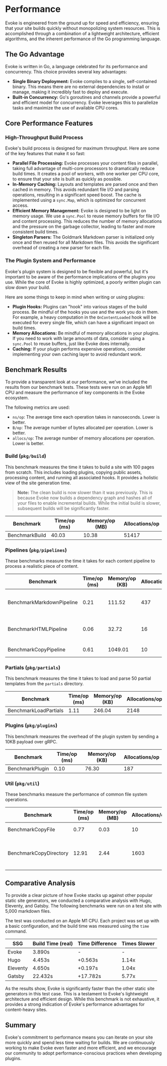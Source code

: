 # Performance

Evoke is engineered from the ground up for speed and efficiency, ensuring that your site builds quickly without monopolizing system resources. This is accomplished through a combination of a lightweight architecture, efficient algorithms, and the inherent performance of the Go programming language.

## The Go Advantage

Evoke is written in Go, a language celebrated for its performance and concurrency. This choice provides several key advantages:

-   **Single Binary Deployment:** Evoke compiles to a single, self-contained binary. This means there are no external dependencies to install or manage, making it incredibly fast to deploy and execute.
-   **Built-in Concurrency:** Go's goroutines and channels provide a powerful and efficient model for concurrency. Evoke leverages this to parallelize tasks and maximize the use of available CPU cores.

## Core Performance Features

### High-Throughput Build Process

Evoke's build process is designed for maximum throughput. Here are some of the key features that make it so fast:

-   **Parallel File Processing:** Evoke processes your content files in parallel, taking full advantage of multi-core processors to dramatically reduce build times. It creates a pool of workers, with one worker per CPU core, to ensure that your site is built as quickly as possible.
-   **In-Memory Caching:** Layouts and templates are parsed once and then cached in memory. This avoids redundant file I/O and parsing operations, resulting in a significant speed boost. The cache is implemented using a `sync.Map`, which is optimized for concurrent access.
-   **Efficient Memory Management:** Evoke is designed to be light on memory usage. We use a `sync.Pool` to reuse memory buffers for file I/O and content processing. This reduces the number of memory allocations and the pressure on the garbage collector, leading to faster and more consistent build times.
-   **Singleton Parsers:** The Goldmark Markdown parser is initialized only once and then reused for all Markdown files. This avoids the significant overhead of creating a new parser for each file.

### The Plugin System and Performance

Evoke's plugin system is designed to be flexible and powerful, but it's important to be aware of the performance implications of the plugins you use. While the core of Evoke is highly optimized, a poorly written plugin can slow down your build.

Here are some things to keep in mind when writing or using plugins:

-   **Plugin Hooks:** Plugins can "hook" into various stages of the build process. Be mindful of the hooks you use and the work you do in them. For example, a heavy computation in the `OnContentLoaded` hook will be executed for every single file, which can have a significant impact on build times.
-   **Memory Allocations:** Be mindful of memory allocations in your plugins. If you need to work with large amounts of data, consider using a `sync.Pool` to reuse buffers, just like Evoke does internally.
-   **Caching:** If your plugin performs expensive operations, consider implementing your own caching layer to avoid redundant work.

## Benchmark Results

To provide a transparent look at our performance, we've included the results from our benchmark tests. These tests were run on an Apple M1 CPU and measure the performance of key components in the Evoke ecosystem.

The following metrics are used:

-   `ns/op`: The average time each operation takes in nanoseconds. Lower is better.
-   `B/op`: The average number of bytes allocated per operation. Lower is better.
-   `allocs/op`: The average number of memory allocations per operation. Lower is better.

### Build (`pkg/build`)

This benchmark measures the time it takes to build a site with 100 pages from scratch. This includes loading plugins, copying public assets, processing content, and running all associated hooks. It provides a holistic view of the site generation time.

> **Note:** The clean build is now slower than it was previously. This is because Evoke now builds a dependency graph and hashes all of your files to enable incremental builds. While the initial build is slower, subsequent builds will be significantly faster.

| Benchmark      | Time/op (ms) | Memory/op (MB) | Allocations/op |
| -------------- | ------------ | -------------- | -------------- |
| BenchmarkBuild | 40.03        | 10.38          | 51417          |

### Pipelines (`pkg/pipelines`)

These benchmarks measure the time it takes for each content pipeline to process a realistic piece of content.

| Benchmark                 | Time/op (ms) | Memory/op (KB) | Allocations/op | Notes                               |
| ------------------------- | ------------ | -------------- | -------------- | ----------------------------------- |
| BenchmarkMarkdownPipeline | 0.21         | 111.52         | 437            | Processes a 100-paragraph MD file   |
| BenchmarkHTMLPipeline     | 0.06         | 32.72          | 16             | Processes a 100-paragraph HTML file |
| BenchmarkCopyPipeline     | 0.61         | 1049.01        | 10             | Processes a 1MB file                |

### Partials (`pkg/partials`)

This benchmark measures the time it takes to load and parse 50 partial templates from the `partials` directory.

| Benchmark             | Time/op (ms) | Memory/op (KB) | Allocations/op |
| --------------------- | ------------ | -------------- | -------------- |
| BenchmarkLoadPartials | 1.11         | 246.04         | 2148           |

### Plugins (`pkg/plugins`)

This benchmark measures the overhead of the plugin system by sending a 10KB payload over gRPC.

| Benchmark       | Time/op (ms) | Memory/op (KB) | Allocations/op |
| --------------- | ------------ | -------------- | -------------- |
| BenchmarkPlugin | 0.10         | 76.30          | 187            |

### Util (`pkg/util`)

These benchmarks measure the performance of common file system operations.

| Benchmark              | Time/op (ms) | Memory/op (MB) | Allocations/op | Notes                           |
| ---------------------- | ------------ | -------------- | -------------- | ------------------------------- |
| BenchmarkCopyFile      | 0.77         | 0.03           | 10             | Copies a 1MB file               |
| BenchmarkCopyDirectory | 12.91        | 2.44           | 1603           | Copies a directory with 100+ files |

## Comparative Analysis

To provide a clear picture of how Evoke stacks up against other popular static site generators, we conducted a comparative analysis with Hugo, Eleventy, and Gatsby. The following benchmarks were run on a test site with 5,000 markdown files.

The test was conducted on an Apple M1 CPU. Each project was set up with a basic configuration, and the build time was measured using the `time` command.

| SSG      | Build Time (real) | Time Difference | Times Slower |
| -------- | ----------------- | --------------- | ------------ |
| Evoke    | 3.890s            | -               | -            |
| Hugo     | 4.453s            | +0.563s         | 1.14x        |
| Eleventy | 4.650s            | +0.197s         | 1.04x        |
| Gatsby   | 22.432s           | +17.782s        | 5.77x        |

As the results show, Evoke is significantly faster than the other static site generators in this test case. This is a testament to Evoke's lightweight architecture and efficient design. While this benchmark is not exhaustive, it provides a strong indication of Evoke's performance advantages for content-heavy sites.

## Summary

Evoke's commitment to performance means you can iterate on your site more quickly and spend less time waiting for builds. We are continuously working to make Evoke even faster and more efficient, and we encourage our community to adopt performance-conscious practices when developing plugins.
